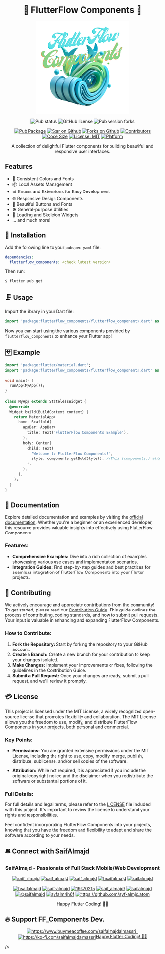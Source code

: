 <h1 align="center">🎨 FlutterFlow Components 🚀</h1>
<p align="center">
  <img src="https://github.com/Syf-Almjd/flutterflow_components/blob/master/assets/logo.png?raw=true" alt="Library Logo" width="300">
</p>


<div align="center"> 

![Pub status](https://img.shields.io/badge/STATUS-WIP-orange?style=for-the-badge&amp;color=blue)
![GitHub license](https://img.shields.io/github/license/Syf-Almjd/flutterflow_components?style=for-the-badge)
![Pub version forks](https://img.shields.io/pub/v/flutterflow_components?style=for-the-badge)

[![Pub Package](https://img.shields.io/pub/v/flutterflow_components?label=Pub&logo=dart)](https://pub.dev/packages/flutterflow_components)
[![Star on Github](https://img.shields.io/github/stars/Syf-almjd/flutterflow_components.svg?style=flat&logo=github&colorB=deeppink&label=Stars)](https://github.com/Syf-Almjd/flutterflow_components)
[![Forks on Github](https://img.shields.io/github/forks/Syf-almjd/flutterflow_components?style=flat&logo=github&colorB=deeppink&label=Forks&logo=github)](https://github.com/Syf-Almjd/flutterflow_components)
[![Contributors](https://img.shields.io/github/contributors/Syf-almjd/flutterflow_components.svg?style=flat&logo=github&colorB=yellow&label=Contributors)](https://github.com/Syf-Almjd/flutterflow_components)
[![Code Size](https://img.shields.io/github/languages/code-size/Syf-almjd/flutterflow_components?logo=github&color=blue&label=Size)](https://github.com/Syf-Almjd/flutterflow_components)
[![License: MIT](https://img.shields.io/github/license/Syf-almjd/flutterflow_components?label=License&color=red&logo=Leanpub)](https://opensource.org/licenses/MIT)
[![Platform](https://img.shields.io/badge/Platform-Android%20|%20iOS%20-blue.svg?logo=flutter)](https://pub.dev/packages/flutterflow_components)

</div>


<p align="center">
  A collection of delightful Flutter components for building beautiful and responsive user interfaces.
</p>


## Features

- 🎨 Consistent Colors and Fonts
- 📦 Local Assets Management
- 📊 Enums and Extensions for Easy Development
- 🌐 Responsive Design Components
- 🌈 Beautiful Buttons and Fonts
- ⚙️ General-purpose Utilities
- 🚀 Loading and Skeleton Widgets
- ... and much more!

## 📗 Installation

Add the following line to your `pubspec.yaml` file:

```yaml
dependencies:
  flutterflow_components: <check latest version>
```

Then run:

```bash
$ flutter pub get
```

## 🗜️ Usage

Import the library in your Dart file:

```dart
import 'package:flutterflow_components/flutterflow_components.dart' as components;
```

Now you can start using the various components provided by `flutterflow_components` to enhance your Flutter app!

## 🈂️ Example

```dart
import 'package:flutter/material.dart';
import 'package:flutterflow_components/flutterflow_components.dart' as components;

void main() {
  runApp(MyApp());
}

class MyApp extends StatelessWidget {
  @override
  Widget build(BuildContext context) {
    return MaterialApp(
      home: Scaffold(
        appBar: AppBar(
          title: Text('FlutterFlow Components Example'),
        ),
        body: Center(
          child: Text(
            'Welcome to FlutterFlow Components!',
            style: components.getBoldStyle(), //This (components.) allows you to access all components
          ),
        ),
      ),
    );
  }
}
```


## 🧾 Documentation

Explore detailed documentation and examples by visiting the [official documentation](https://pub.dev/packages/flutterflow_components/example). Whether you're a beginner or an experienced developer, this resource provides valuable insights into effectively using FlutterFlow Components.

### Features:

- **Comprehensive Examples:** Dive into a rich collection of examples showcasing various use cases and implementation scenarios.
- **Integration Guides:** Find step-by-step guides and best practices for seamless integration of FlutterFlow Components into your Flutter projects.


## 🤙 Contributing

We actively encourage and appreciate contributions from the community! To get started, please read our [Contribution Guide](https://github.com/Syf-Almjd/flutterflow_components/issues). This guide outlines the process of contributing, coding standards, and how to submit pull requests. Your input is valuable in enhancing and expanding FlutterFlow Components.

### How to Contribute:

1. **Fork the Repository:** Start by forking the repository to your GitHub account.
2. **Create a Branch:** Create a new branch for your contribution to keep your changes isolated.
3. **Make Changes:** Implement your improvements or fixes, following the guidelines in the Contribution Guide.
4. **Submit a Pull Request:** Once your changes are ready, submit a pull request, and we'll review it promptly.


## 💳 License

This project is licensed under the MIT License, a widely recognized open-source license that promotes flexibility and collaboration. The MIT License allows you the freedom to use, modify, and distribute FlutterFlow Components in your projects, both personal and commercial.

### Key Points:

- **Permissions:** You are granted extensive permissions under the MIT License, including the right to use, copy, modify, merge, publish, distribute, sublicense, and/or sell copies of the software.

- **Attribution:** While not required, it is appreciated if you include the original copyright notice and the disclaimer when you redistribute the software or substantial portions of it.

### Full Details:

For full details and legal terms, please refer to the [LICENSE](LICENSE) file included with this project. It's important to review the license to understand your rights and responsibilities.

Feel confident incorporating FlutterFlow Components into your projects, knowing that you have the freedom and flexibility to adapt and share the software according to your needs.

## 🛎️ Connect with SaifAlmajd
<h3 align="center">SaifAlmajd - Passionate of Full Stack Mobile/Web Development</h3>
<p align="center"> <a href="https://instagram.com/saif_almajd" target="blank"><img src="https://img.shields.io/twitter/follow/SaifAlmajd?logo=instagram&style=for-the-badge" alt="saif_almajd" /></a> <a href="https://github.com/Syf-Almjd" target="blank"><img src="https://img.shields.io/twitter/follow/Syf-Almjd?logo=github&style=for-the-badge" alt="saif_almajd" /></a> <a href="https://www.linkedin.com/in/saif-almajd/" target="blank"><img src="https://img.shields.io/twitter/follow/SaifAlmajd?logo=linkedin&style=for-the-badge" alt="saif_almajd" /></a> <a href="https://twitter.com/hsaifalmajd" target="blank"><img src="https://img.shields.io/twitter/follow/hsaifalmajd?logo=twitter&style=for-the-badge" alt="hsaifalmajd" /></a>
<a href="https://pub.dev/publishers/saifalmajd.blogspot.com/packages" target="blank"><img src="https://img.shields.io/twitter/follow/saifalmajd?logo=dart&style=for-the-badge" alt="saifalmajd" /></a>
</p>




<!-- Stay connected with us through the following channels: -->
<!-- 
- **Github:** Follow us on Github at [@Syf-Almjd](https://github.com/Syf-Almjd) for updates and announcements.
- **Developer Portfolio:** Connect with the developer, SaifAlmajd, via their portfolio at [SaifAlmajd](https://saifalmajd.web.app/). -->


<!-- <h3 align="center">Connect with Me:</h3> -->
<p align="center">
<!-- <a href="https://dev.to/https://dev.to/saifalmajd" target="blank"><img align="center" src="https://raw.githubusercontent.com/rahuldkjain/github-profile-readme-generator/master/src/images/icons/Social/devto.svg" alt="https://dev.to/saifalmajd" height="30" width="40" /></a> -->
<a href="https://twitter.com/hsaifalmajd" target="blank"><img align="center" src="https://raw.githubusercontent.com/rahuldkjain/github-profile-readme-generator/master/src/images/icons/Social/twitter.svg" alt="hsaifalmajd" height="30" width="40" /></a>
<a href="https://linkedin.com/in/saif-almajd" target="blank"><img align="center" src="https://raw.githubusercontent.com/rahuldkjain/github-profile-readme-generator/master/src/images/icons/Social/linked-in-alt.svg" alt="saif-almajd" height="30" width="40" /></a>
<a href="https://stackoverflow.com/users/19370215" target="blank"><img align="center" src="https://raw.githubusercontent.com/rahuldkjain/github-profile-readme-generator/master/src/images/icons/Social/stack-overflow.svg" alt="19370215" height="30" width="40" /></a>
<a href="https://instagram.com/saif_almajd/" target="blank"><img align="center" src="https://raw.githubusercontent.com/rahuldkjain/github-profile-readme-generator/master/src/images/icons/Social/instagram.svg" alt="saif_almajd/" height="30" width="40" /></a>
<a href="https://dribbble.com/saifalmajd" target="blank"><img align="center" src="https://raw.githubusercontent.com/rahuldkjain/github-profile-readme-generator/master/src/images/icons/Social/dribbble.svg" alt="saifalmajd" height="30" width="40" /></a>
<a href="https://hashnode.com/@saifalmajd" target="blank"><img align="center" src="https://raw.githubusercontent.com/rahuldkjain/github-profile-readme-generator/master/src/images/icons/Social/hashnode.svg" alt="@saifalmajd" height="30" width="40" /></a>
<a href="https://auth.geeksforgeeks.org/user/syfalm4h6f" target="blank"><img align="center" src="https://raw.githubusercontent.com/rahuldkjain/github-profile-readme-generator/master/src/images/icons/Social/geeks-for-geeks.svg" alt="syfalm4h6f" height="30" width="40" /></a>
<a href="/https://github.com/syf-almjd.atom" target="blank"><img align="center" src="https://raw.githubusercontent.com/rahuldkjain/github-profile-readme-generator/master/src/images/icons/Social/rss.svg" alt="https://github.com/syf-almjd.atom" height="30" width="40" /></a>
</p>


<p align="center">Happy Flutter Coding! 🚀✨</p>

## 🔥 Support FF_Components Dev.

<p align="center"> <a href="https://www.buymeacoffee.com/saifalmajdalmassri"> <img src="https://cdn.buymeacoffee.com/buttons/v2/default-yellow.png" height="50" width="210" alt="https://www.buymeacoffee.com/saifalmajdalmassri" /></a><a href="https://ko-fi.com/saifalmajdalmassri"> &nbsp; <img src="https://cdn.ko-fi.com/cdn/kofi3.png?v=3" height="50" width="210" alt="https://ko-fi.com/saifalmajdalmassri" 

<p align="center">Happy Flutter Coding! 🚀✨</p>


/></a></p><br><br>

